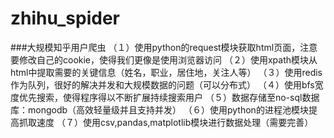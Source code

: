 # zhihu_spider
###大规模知乎用户爬虫
    （１）使用python的request模块获取html页面，注意要修改自己的cookie，使得我们更像是使用浏览器访问
    （２）使用xpath模块从html中提取需要的关键信息（姓名，职业，居住地，关注人等）
    （３）使用redis作为队列，很好的解决并发和大规模数据的问题（可以分布式）
    （４）使用bfs宽度优先搜索，使得程序得以不断扩展持续搜索用户
    （５）数据存储至no-sql数据库：mongodb（高效轻量级并且支持并发）
    （６）使用python的进程池模块提高抓取速度
    （７）使用csv,pandas,matplotlib模块进行数据处理（需要完善）
